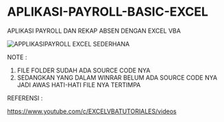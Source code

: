 # APLIKASI-PAYROLL-BASIC-EXCEL
APLIKASI PAYROLL DAN REKAP ABSEN DENGAN EXCEL VBA

![APPLIKASIPAYROLL EXCEL SEDERHANA](https://user-images.githubusercontent.com/57186921/152638795-94791537-5234-4b5e-b801-2b89c53f493e.png)

NOTE :
1. FILE FOLDER SUDAH ADA SOURCE CODE NYA
2. SEDANGKAN YANG DALAM WINRAR BELUM ADA SOURCE CODE NYA JADI AWAS HATI-HATI FILE NYA TERTIMPA


REFERENSI :

https://www.youtube.com/c/EXCELVBATUTORIALES/videos
